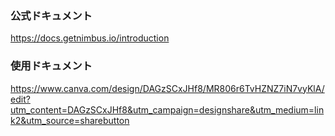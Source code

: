 ### 公式ドキュメント

https://docs.getnimbus.io/introduction

### 使用ドキュメント

https://www.canva.com/design/DAGzSCxJHf8/MR806r6TvHZNZ7iN7vyKlA/edit?utm_content=DAGzSCxJHf8&utm_campaign=designshare&utm_medium=link2&utm_source=sharebutton
